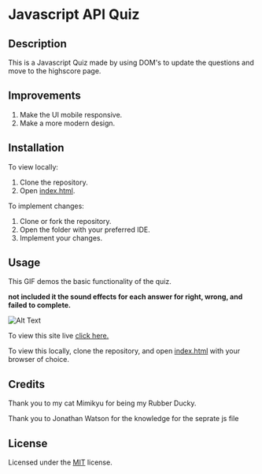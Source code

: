# Javascript API Quiz

## Description 

This is a Javascript Quiz made by using DOM's to update the questions and move to the highscore page.

## Improvements

1. Make the UI mobile responsive.
2. Make a more modern design.


## Installation

To view locally:
1. Clone the repository.
2. Open [index.html](index.html).

To implement changes:
1. Clone or fork the repository.
2. Open the folder with your preferred IDE.
3. Implement your changes.

## Usage 

This GIF demos the basic functionality of the quiz.

<b>not included it the sound effects for each answer for right, wrong, and failed to complete.</b>

![Alt Text](https://media.giphy.com/media/ypbxLSKEUe9fxTYfbu/giphy.gif)

To view this site live [click here.](https://shelb-doc.github.io/javascript-API-quiz/)

To view this locally, clone the repository, and open [index.html](index.html) with your browser of choice.


## Credits

Thank you to my cat Mimikyu for being my Rubber Ducky.

Thank you to Jonathan Watson for the knowledge for the seprate js file

## License

Licensed under the [MIT](LICENSE.txt) license.